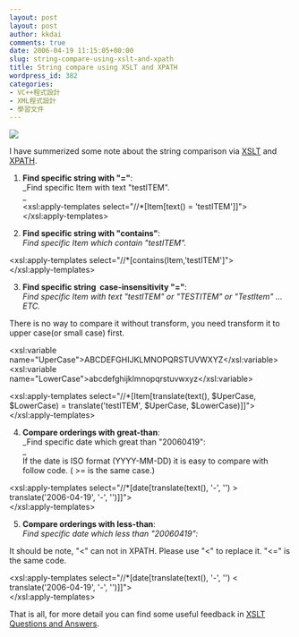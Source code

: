 ```yaml
---
layout: post
layout: post
author: kkdai
comments: true
date: 2006-04-19 11:15:05+00:00
slug: string-compare-using-xslt-and-xpath
title: String compare using XSLT and XPATH
wordpress_id: 382
categories:
- VC++程式設計
- XML程式設計
- 學習文件
---
```


![](http://architag.com/xmlu/play/show/XSLServer.gif)

I have summerized some note about the string comparison via [XSLT](http://www.w3.org/TR/xslt) and [XPATH](http://www.w3.org/TR/xpath).

  1. **Find specific string with "="**:  
_Find specific Item with text "testITEM".  
_  
<xsl:apply-templates select="//*[Item[text() = 'testITEM']]">  
</xsl:apply-templates>  

  2. **Find specific string with "contains"**:  
_Find specific Item which contain "testITEM"._  
  
<xsl:apply-templates select="//*[contains(Item,'testITEM']">  
</xsl:apply-templates>  

  3. **Find specific string  case-insensitivity "="**:  
_Find specific Item with text "testITEM" or "TESTITEM" or "TestItem" ... ETC._  
  
There is no way to compare it without transform, you need transform it to upper case(or small case) first.  
  
<xsl:variable name="UperCase">ABCDEFGHIJKLMNOPQRSTUVWXYZ</xsl:variable>  
<xsl:variable name="LowerCase">abcdefghijklmnopqrstuvwxyz</xsl:variable>  
  
<xsl:apply-templates select="//*[Item[translate(text(), $UperCase, $LowerCase) = translate('testITEM', $UperCase, $LowerCase)]]">  
</xsl:apply-templates>  

  4. **Compare orderings with great-than**:  
_Find specific date which great than "20060419":  
_  
If the date is ISO format (YYYY-MM-DD) it is easy to compare with follow code. ( >= is the same case.)  
  
<xsl:apply-templates select="//*[date[translate(text(), '-', '') > translate('2006-04-19', '-', '')]]">  
</xsl:apply-templates>  

  5. **Compare orderings with less-than**:  
_Find specific date which less than "20060419":_  
  
It should be note, "<" can not in XPATH. Please use "&lt;" to replace it. "<=" is the same code.  
  
<xsl:apply-templates select="//*[date[translate(text(), '-', '') < translate('2006-04-19', '-', '')]]">  
</xsl:apply-templates>

That is all, for more detail you can find some useful feedback in [XSLT Questions and Answers](http://www.dpawson.co.uk/xsl/sect2/sect21.html).
